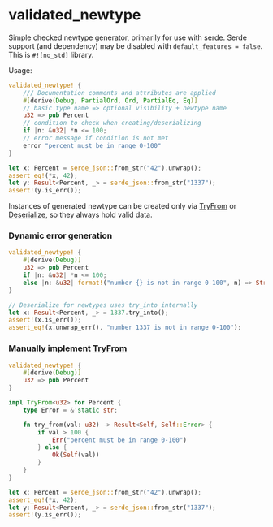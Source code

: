 # validated_newtype

Simple checked newtype generator, primarily for use with [serde](https://serde.rs).
Serde support (and dependency) may be disabled with `default_features = false`.
This is `#![no_std]` library.

Usage:
```rust
validated_newtype! {
    /// Documentation comments and attributes are applied
    #[derive(Debug, PartialOrd, Ord, PartialEq, Eq)]
    // basic type name => optional visibility + newtype name
    u32 => pub Percent
    // condition to check when creating/deserializing
    if |n: &u32| *n <= 100;
    // error message if condition is not met
    error "percent must be in range 0-100"
}

let x: Percent = serde_json::from_str("42").unwrap();
assert_eq!(*x, 42);
let y: Result<Percent, _> = serde_json::from_str("1337");
assert!(y.is_err());
```
Instances of generated newtype can be created only via [TryFrom] or [Deserialize],
so they always hold valid data.

### Dynamic error generation
```rust
validated_newtype! {
    #[derive(Debug)]
    u32 => pub Percent
    if |n: &u32| *n <= 100;
    else |n: &u32| format!("number {} is not in range 0-100", n) => String
}

// Deserialize for newtypes uses try_into internally
let x: Result<Percent, _> = 1337.try_into();
assert!(x.is_err());
assert_eq!(x.unwrap_err(), "number 1337 is not in range 0-100");
```
### Manually implement [TryFrom]
```rust
validated_newtype! {
    #[derive(Debug)]
    u32 => pub Percent
}

impl TryFrom<u32> for Percent {
    type Error = &'static str;

    fn try_from(val: u32) -> Result<Self, Self::Error> {
        if val > 100 {
            Err("percent must be in range 0-100")
        } else {
            Ok(Self(val))
        }
    }
}

let x: Percent = serde_json::from_str("42").unwrap();
assert_eq!(*x, 42);
let y: Result<Percent, _> = serde_json::from_str("1337");
assert!(y.is_err());
```

[TryFrom]: https://doc.rust-lang.org/stable/core/convert/trait.TryFrom.html
[Deserialize]: https://docs.rs/serde/latest/serde/trait.Deserialize.html}}}
